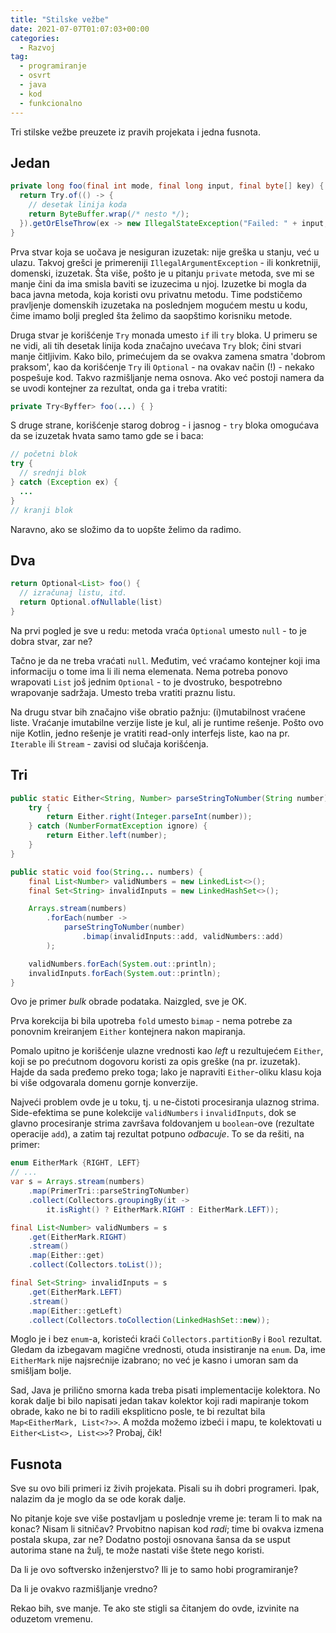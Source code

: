 ```yaml
---
title: "Stilske vežbe"
date: 2021-07-07T01:07:03+00:00
categories:
  - Razvoj
tag:
  - programiranje
  - osvrt
  - java
  - kod
  - funkcionalno
---
```


Tri stilske vežbe preuzete iz pravih projekata i jedna fusnota.

<!--more-->

## Jedan

```java
private long foo(final int mode, final long input, final byte[] key) {
  return Try.of(() -> {
    // desetak linija koda
    return ByteBuffer.wrap(/* nesto */);
  }).getOrElseThrow(ex -> new IllegalStateException("Failed: " + input, ex));
}
```

Prva stvar koja se uočava je nesiguran izuzetak: nije greška u stanju, već u ulazu. Takvoj grešci je primereniji `IllegalArgumentException` - ili konkretniji, domenski, izuzetak. Šta više, pošto je u pitanju `private` metoda, sve mi se manje čini da ima smisla baviti se izuzecima u njoj. Izuzetke bi mogla da baca javna metoda, koja koristi ovu privatnu metodu. Time podstičemo pravljenje domenskih izuzetaka na poslednjem mogućem mestu u kodu, čime imamo bolji pregled šta želimo da saopštimo korisniku metode.

Druga stvar je korišćenje `Try` monada umesto `if` ili `try` bloka. U primeru se ne vidi, ali tih desetak linija koda značajno uvećava `Try` blok; čini stvari manje čitljivim. Kako bilo, primećujem da se ovakva zamena smatra 'dobrom praksom', kao da korišćenje `Try` ili `Optional` - na ovakav način (!) - nekako pospešuje kod. Takvo razmišljanje nema osnova. Ako već postoji namera da se uvodi kontejner za rezultat, onda ga i treba vratiti:

```java
private Try<Byffer> foo(...) { }
```

S druge strane, korišćenje starog dobrog - i jasnog - `try` bloka omogućava da se izuzetak hvata samo tamo gde se i baca:

```java
// početni blok
try {
  // srednji blok
} catch (Exception ex) {
  ...
}
// kranji blok
```

Naravno, ako se složimo da to uopšte želimo da radimo.

## Dva

```java
return Optional<List> foo() {
  // izračunaj listu, itd.
  return Optional.ofNullable(list)
}
```

Na prvi pogled je sve u redu: metoda vraća `Optional` umesto `null` - to je dobra stvar, zar ne?

Tačno je da ne treba vraćati `null`. Međutim, već vraćamo kontejner koji ima informaciju o tome ima li ili nema elemenata. Nema potreba ponovo wrapovati `List` još jednim `Optional` - to je dvostruko, bespotrebno wrapovanje sadržaja. Umesto treba vratiti praznu listu.

Na drugu stvar bih značajno više obratio pažnju: (i)mutabilnost vraćene liste. Vraćanje imutabilne verzije liste je kul, ali je runtime rešenje. Pošto ovo nije Kotlin, jedno rešenje je vratiti read-only interfejs liste, kao na pr. `Iterable` ili `Stream` - zavisi od slučaja korišćenja.

## Tri

```java
public static Either<String, Number> parseStringToNumber(String number) {
    try {
        return Either.right(Integer.parseInt(number));
    } catch (NumberFormatException ignore) {
        return Either.left(number);
    }
}

public static void foo(String... numbers) {
    final List<Number> validNumbers = new LinkedList<>();
    final Set<String> invalidInputs = new LinkedHashSet<>();

    Arrays.stream(numbers)
        .forEach(number ->
            parseStringToNumber(number)
                .bimap(invalidInputs::add, validNumbers::add)
        );

    validNumbers.forEach(System.out::println);
    invalidInputs.forEach(System.out::println);
}
```

Ovo je primer _bulk_ obrade podataka. Naizgled, sve je OK.

Prva korekcija bi bila upotreba `fold` umesto `bimap` - nema potrebe za ponovnim kreiranjem `Either` kontejnera nakon mapiranja.

Pomalo upitno je korišćenje ulazne vrednosti kao _left_ u rezultujećem `Either`, koji se po prećutnom dogovoru koristi za opis greške (na pr. izuzetak). Hajde da sada pređemo preko toga; lako je napraviti `Either`-oliku klasu koja bi više odgovarala domenu gornje konverzije.

Najveći problem ovde je u toku, tj. u ne-čistoti procesiranja ulaznog strima. Side-efektima se pune kolekcije `validNumbers` i `invalidInputs`, dok se glavno procesiranje strima završava foldovanjem u `boolean`-ove (rezultate operacije `add`), a zatim taj rezultat potpuno _odbacuje_. To se da rešiti, na primer:

```java
enum EitherMark {RIGHT, LEFT}
// ...
var s = Arrays.stream(numbers)
    .map(PrimerTri::parseStringToNumber)
    .collect(Collectors.groupingBy(it ->
        it.isRight() ? EitherMark.RIGHT : EitherMark.LEFT));

final List<Number> validNumbers = s
    .get(EitherMark.RIGHT)
    .stream()
    .map(Either::get)
    .collect(Collectors.toList());

final Set<String> invalidInputs = s
    .get(EitherMark.LEFT)
    .stream()
    .map(Either::getLeft)
    .collect(Collectors.toCollection(LinkedHashSet::new));
```

Moglo je i bez `enum`-a, koristeći kraći `Collectors.partitionBy` i `Bool` rezultat. Gledam da izbegavam magične vrednosti, otuda insistiranje na `enum`. Da, ime `EitherMark` nije najsrećnije izabrano; no već je kasno i umoran sam da smišljam bolje.

Sad, Java je prilično smorna kada treba pisati implementacije kolektora. No korak dalje bi bilo napisati jedan takav kolektor koji radi mapiranje tokom obrade, kako ne bi to radili ekspliticno posle, te bi rezultat bila `Map<EitherMark, List<?>>`. A možda možemo izbeći i mapu, te kolektovati u `Either<List<>, List<>>`? Probaj, čik!

## Fusnota

Sve su ovo bili primeri iz živih projekata. Pisali su ih dobri programeri. Ipak, nalazim da je moglo da se ode korak dalje.

No pitanje koje sve više postavljam u poslednje vreme je: teram li to mak na konac? Nisam li sitničav? Prvobitno napisan kod _radi_; time bi ovakva izmena postala skupa, zar ne? Dodatno postoji osnovana šansa da se usput autorima stane na žulj, te može nastati više štete nego koristi.

Da li je ovo softversko inženjerstvo? Ili je to samo hobi programiranje?

Da li je ovakvo razmišljanje vredno?

Rekao bih, sve manje. Te ako ste stigli sa čitanjem do ovde, izvinite na oduzetom vremenu.
